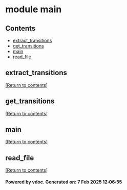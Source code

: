 # module main


## Contents
- [extract_transitions](#extract_transitions)
- [get_transitions](#get_transitions)
- [main](#main)
- [read_file](#read_file)

## extract_transitions
[[Return to contents]](#Contents)

## get_transitions
[[Return to contents]](#Contents)

## main
[[Return to contents]](#Contents)

## read_file
[[Return to contents]](#Contents)

#### Powered by vdoc. Generated on: 7 Feb 2025 12:06:55
